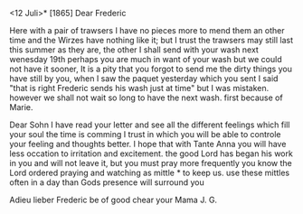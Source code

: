  <12 Juli>* [1865]
Dear Frederic

Here with a pair of trawsers I have no pieces more to mend them an other time and the Wirzes have nothing like it; but I trust the trawsers may still last this summer as they are, the other I shall send with your wash next wenesday 19th perhaps you are much in want of your wash but we could not have it sooner, It is a pity that you forgot to send me the dirty things you have still by you, when I saw the paquet yesterday which you sent I said "that is right Frederic sends his wash just at time" but I was mistaken. however we shall not wait so long to have the next wash. first because of Marie.

Dear Sohn I have read your letter and see all the different feelings which fill your soul the time is comming I trust in which you will be able to controle your feeling and thoughts better. I hope that with Tante Anna you will have less occation to irritation and excitement. the good Lord has began his work in you and will not leave it, but you must pray more frequently you know the Lord ordered praying and watching as mittle <means>* to keep us. use these mittles often in a day than Gods presence will surround you

Adieu lieber Frederic be of good chear
 your Mama J. G.
